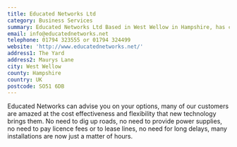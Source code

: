 ```yaml
---
title: Educated Networks Ltd
category: Business Services
summary: Educated Networks Ltd Based in West Wellow in Hampshire, has considerable experience in installing computer networks within and without a variety of buildings.
email: info@educatednetworks.net
telephone: 01794 323555 or 01794 324499
website: 'http://www.educatednetworks.net/'
address1: The Yard
address2: Maurys Lane
city: West Wellow
county: Hampshire
country: UK
postcode: SO51 6DB
---
```

Educated Networks can advise you on your options, many of our customers are amazed at the cost effectiveness and flexibility that new technology brings them. No need to dig up roads, no need to provide power supplies, no need to pay licence fees or to lease lines, no need for long delays, many installations are now just a matter of hours.
